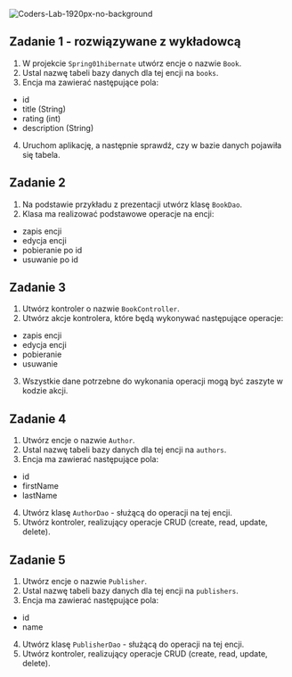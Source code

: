 ![Coders-Lab-1920px-no-background](https://user-images.githubusercontent.com/30623667/104709387-2b7ac180-571f-11eb-9b94-517aa6d501c9.png)



## Zadanie 1 - rozwiązywane z wykładowcą

1. W projekcie `Spring01hibernate` utwórz encje o nazwie `Book`.
2. Ustal nazwę tabeli bazy danych dla tej encji na `books`.
3. Encja ma zawierać następujące pola:
- id 
- title (String)
- rating (int)
- description (String)
4. Uruchom aplikację, a następnie sprawdź, czy w bazie danych pojawiła się tabela.


## Zadanie 2

1. Na podstawie przykładu z prezentacji utwórz klasę `BookDao`.
2. Klasa ma realizować podstawowe operacje na encji:
- zapis encji
- edycja encji
- pobieranie po id
- usuwanie po id


## Zadanie 3

1. Utwórz kontroler o nazwie `BookController`.
2. Utwórz akcje kontrolera, które będą wykonywać następujące operacje:
- zapis encji
- edycja encji
- pobieranie
- usuwanie

3. Wszystkie dane potrzebne do wykonania operacji mogą być zaszyte w kodzie akcji.


## Zadanie 4

1. Utwórz encje o nazwie `Author`.
2. Ustal nazwę tabeli bazy danych dla tej encji na `authors`.
3. Encja ma zawierać następujące pola:
- id 
- firstName
- lastName

4. Utwórz klasę `AuthorDao` - służącą do operacji na tej encji.
5. Utwórz kontroler, realizujący operacje CRUD (create, read, update, delete).


## Zadanie 5

1. Utwórz encje o nazwie `Publisher`.
2. Ustal nazwę tabeli bazy danych dla tej encji na `publishers`.
3. Encja ma zawierać następujące pola:
- id 
- name

4. Utwórz klasę `PublisherDao` - służącą do operacji na tej encji.
5. Utwórz kontroler, realizujący operacje CRUD (create, read, update, delete).
